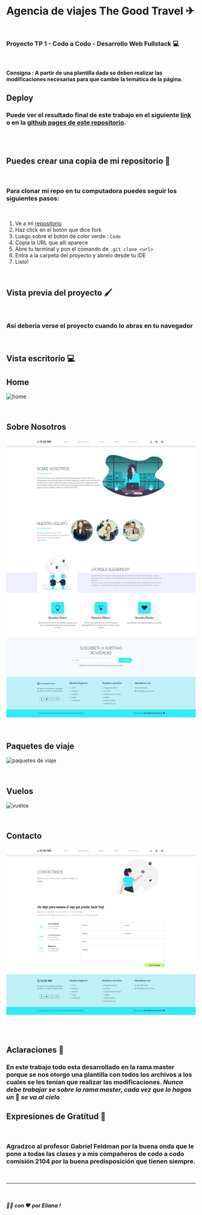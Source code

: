 #   Agencia de viajes The Good Travel ✈

<br />

### Proyecto TP 1 - Codo a Codo - Desarrollo Web Fullstack 💻

<br />

#### **Consigna** : A partir de una plantilla dada se deben realizar las modificaciones necesarias para que cambie la temática de la página.

## Deploy

### Puede ver el resultado final de este trabajo en el siguiente [link](https://brave-kepler-19371f.netlify.app) o en la [github pages de este repositorio](https://eli-ana-rjs.github.io/the-good-travel/). 

<br />

<br />

## Puedes crear una copia de mi repositorio 📝

<br />

### Para clonar mi repo en tu computadora puedes seguir los siguientes pasos: 

<br />

1. Ve a mi [repositorio](https://github.com/eli-ana-rjs/the-good-travel)
2. Haz click en el botón que dice fork
3. Luego sobre el botón de color verde : `Code` 
4. Copia la URL que allí aparece
5. Abre tu terminal y pon el comando de ``` git clone <url>```
6. Entra a la carpeta del proyecto y abrelo desde tu IDE
7.  Listo!

<br />

## Vista previa del proyecto 🖌

<br />

### Así deberia verse el proyecto cuando lo abras en tu navegador

<br />

## Vista escritorio 💻

## Home

![home](https://github.com/eli-ana-rjs/the-good-travel/blob/master/assets/img/home-md.png?raw=true)

<br />

## Sobre Nosotros

![sobre nosotros](https://github.com/eli-ana-rjs/the-good-travel/blob/master/assets/img/about-md.png?raw=true)

<br />

## Paquetes de viaje

![paquetes de viaje](hhttps://github.com/eli-ana-rjs/the-good-travel/blob/master/assets/img/packages-md.png?raw=true)

<br />

## Vuelos

![vuelos](https://github.com/eli-ana-rjs/the-good-travel/blob/master/assets/img/vuelos-md.png?raw=true)

<br />

## Contacto

![contacto](https://github.com/eli-ana-rjs/the-good-travel/blob/master/assets/img/contact-md.png?raw=true)

<br />








<br />

## Aclaraciones 📢

### En este trabajo todo esta desarrollado en la rama master porque se nos otorgo una plantilla con todos los archivos a los cuales se les tenían que realizar las modificaciones. ***Nunca debe trabajar se sobre la rama master, cada vez que lo hagas un*** 🦄 ***se va al cielo***

## Expresiones de Gratitud 🎁

<br />

### Agradzco al profesor Gabriel Feldman por la buena onda que le pone a todas las clases y a mis compañeros de codo a codo comisión 2104 por la buena predisposición que tienen siempre.

<br />


***

<br />

##### 👩‍💻 con ❤ por Eliana  !



